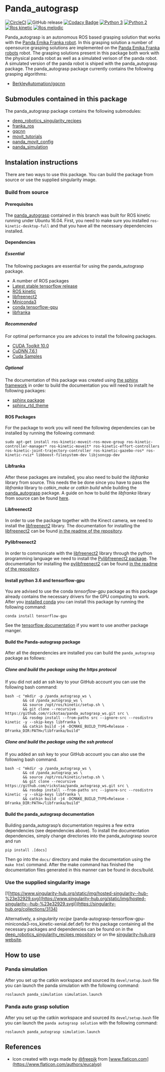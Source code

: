 # Panda_autograsp
[![CircleCI](https://circleci.com/gh/rickstaa/panda_autograsp.svg?style=shield&circle-token=50fa7e4c6c8f8b64ac81a10d2a27fa4d561edc43)](https://circleci.com/gh/rickstaa/panda_autograsp)
![GitHub release](https://img.shields.io/github/release/rickstaa/panda_autograsp.svg)
[![Codacy Badge](https://api.codacy.com/project/badge/Grade/c5ff3ff88a304e28807118cbd85dc09a)](https://www.codacy.com?utm_source=github.com&amp;utm_medium=referral&amp;utm_content=rickstaa/panda_autograsp&amp;utm_campaign=Badge_Grade)
[![Python 3](https://img.shields.io/badge/python%203-3.7%20%7C%203.6%20%7C%203.5-green.svg)](https://www.python.org/)
[![Python 2](https://img.shields.io/badge/python%202-not%20supported-red.svg)](https://www.python.org/)
[![Ros kinetic](https://img.shields.io/badge/ROS%20Kinetic-recommended-brightgreen.svg)](https://wiki.ros.org/kinetic)
[![Ros melodic](https://img.shields.io/badge/ROS%20Melodic-not%20tested-yellow.svg)](https://wiki.ros.org/melodic)

Panda_autograsp is an autonomous ROS based grasping solution that works with the [Panda Emika Franka robot](https://www.franka.de/panda/). In this grasping solution a number of opensource grasping solutions are implemented on the [Panda Emika Franka robots](https://www.franka.de/panda/) robot. The grasping solutions present in this package both work with the physical panda robot as well as a simulated verison of the panda robot. A simulated version of the panda robot is shiped with the panda_autograsp package. The panda_autograsp package currently contains the following grasping algorithms:

-   [BerkleyAutomation/gqcnn](https://github.com/BerkeleyAutomation/gqcnn)

## Submodules contained in this package

The panda_autograsp package contains the following submodules:

-   [deep_robotics_singularity_recipes](https://github.com/rickstaa/deep_robotics_singularity_recipes)
-   [franka_ros](https://github.com/rickstaa/franka_ros)
-   [gqcnn](https://github.com/BerkeleyAutomation/gqcnn)
-   [movit_tutorials](https://github.com/ros-planning/moveit_tutorials)
-   [panda_movit_config](https://github.com/rickstaa/panda_moveit_config)
-   [panda_simulation](https://github.com/rickstaa/panda_simulation)

## Instalation instructions

There are two ways to use this package. You can build the package from source or use the supplied singularity image.

### Build from source

#### Prerequisites

The [panda_autograsp](https://github.com/rickstaa/panda_autograsp) contained in this branch was built for ROS kinetic running under Ubuntu 16.04. First, you need to make sure you installed `ros-kinetic-desktop-full` and that you have all the necessary dependencies installed.

#### Dependencies

##### Essential

The following packages are essential for using the panda_autograsp package.

-   A number of ROS packages
-   [Latest stable tensorflow release](https://www.tensorflow.org)
-   [ROS kinetic](https://wiki.ros.org/kinetic)
-   [libfreenect2](https://github.com/OpenKinect/libfreenect2)
-   [Miniconda3](https://docs.conda.io/en/latest/miniconda.html)
-   [conda tensorflow-gpu](https://anaconda.org/anaconda/tensorflow-gpu)
-   [libfranka](https://github.com/frankaemika/libfranka)

##### Recommended

For optimal performance you are advices to install the following packages.

-   [CUDA Toolkit 10.0](https://developer.nvidia.com/cuda-10.0-download-archive)
-   [CuDNN 7.6.1](https://developer.nvidia.com/cudnn)
-   [Cuda Samples](https://docs.nvidia.com/cuda/cuda-samples/index.html)

##### Optional

The documentation of this package was created using [the sphinx framework](http://www.sphinx-doc.org/en/stable/) in order to build the documentation you will need to installt he following packages:

-   [sphinx package](http://www.sphinx-doc.org/en/stable/)
-   [sphinx_rtd_theme](https://sphinx-rtd-theme.readthedocs.io/en/stable/)

#### ROS Packages

For the package to work you will need the following dependencies can be installed by running the following command:

    sudo apt-get install ros-kinetic-moveit-ros-move-group ros-kinetic-controller-manager* ros-kinetic-moveit* ros-kinetic-effort-controllers ros-kinetic-joint-trajectory-controller ros-kinetic-gazebo-ros* ros-kinetic-rviz* libboost-filesystem-dev libjsoncpp-dev

#### Libfranka

After these packages are installed, you also need to build the _libfranka_ library from source. This needs the be done since you have to pass the _libfranka_ library to _catkin_make_ or _catkin build_ while building the [panda_autograsp](https://github.com/rickstaa/panda_autograsp) package. A guide on how to build the _libfranka_ library from source can be found [here](https://frankaemika.github.io/docs/installation.html#building-from-source).

#### Libfreenect2

In order to use the package together with the Kinect camera, we need to install the [libfreenect2](https://github.com/OpenKinect/libfreenect2.git) library. The documentation for installing the [libfreenect2](https://github.com/OpenKinect/libfreenect2.git) can be found [in the readme of the repository](https://github.com/OpenKinect/libfreenect2).

#### Pylibfreenect2

In order to communicate with the [libfreenect2](https://github.com/OpenKinect/libfreenect2.git) library through the python programming language we need to install the [Pylibfreenect2 package](https://github.com/r9y9/pylibfreenect2). The documentation for installing the [pylibfreenect2](https://github.com/r9y9/pylibfreenect2) can be found [in the readme of the repository](https://github.com/r9y9/pylibfreenect2).

#### Install python 3.6 and tensorflow-gpu

You are advised to use the conda _tensorflow-gpu_ package as this package already contains the necessary drivers for the GPU computing to work. After you [installed conda](https://docs.conda.io/projects/conda/en/latest/user-guide/install/) you can install this package by running the following command:

    conda install tensorflow-gpu

See the [tensorflow documentation](https://www.tensorflow.org/install/) if you want to use another package manger.

#### Build the Panda-autograsp package

After all the dependencies are installed you can build the `panda_autograsp` package as follows:

##### Clone and build the package using the https protocol

If you did not add an ssh key to your GitHub account you can use the following bash command:

    bash -c "mkdir -p /panda_autograsp_ws \
            && cd /panda_autograsp_ws \
            && source /opt/ros/kinetic/setup.sh \
            && git clone --recursive https://github.com/rickstaa/panda_autograsp_ws.git src \
            && rosdep install --from-paths src --ignore-src --rosdistro kinetic -y --skip-keys libfranka \
            && catkin build -j4 -DCMAKE_BUILD_TYPE=Release -DFranka_DIR:PATH=/libfranka/build"

##### Clone and build the package using the ssh protocol

If you added an ssh key to your GitHub account you can also use the following bash command.

    bash -c "mkdir -p /panda_autograsp_ws \
            && cd /panda_autograsp_ws \
            && source /opt/ros/kinetic/setup.sh \
            && git clone --recursive https://github.com/rickstaa/panda_autograsp_ws.git src \
            && rosdep install --from-paths src --ignore-src --rosdistro kinetic -y --skip-keys libfranka \
            && catkin build -j4 -DCMAKE_BUILD_TYPE=Release -DFranka_DIR:PATH=/libfranka/build"

#### Build the panda_autograsp documentation

Building panda_autograsp’s documentation requires a few extra dependencies (see dependencies above). To install the documentation dependencies, simply change directories into the panda_autograsp source and run

`pip install .[docs]`

Then go into the `docs/` directory and make the documentation using the `make html` command. After the make command has finished the documentation files generated in this manner can be found in docs/build.

### Use the supplied singularity image

[![https://www.singularity-hub.org/static/img/hosted-singularity--hub-%23e32929.svg](https://www.singularity-hub.org/static/img/hosted-singularity--hub-%23e32929.svg)](https://singularity-hub.org/collections/3134)

Alternatively, a _singularity recipe_ (panda-autograsp-tensorflow-gpu-miniconda3-ros_kinetic-xenial.def.def) for this package containing all the necessary packages and dependencies can be found on in the [deep_robotics_singularity_recipes repository](https://github.com/rickstaa/deep_robotics_singularity_recipes) or on the [singularity-hub.org website](https://www.singularity-hub.org/collections/3134).

## How to use

### Panda simulation

After you set up the catkin workspace and sourced its `devel/setup.bash` file you can launch the panda simulation with the following command:

    roslaunch panda_simulation simulation.launch

### Panda auto grasp solution

After you set up the catkin workspace and sourced its `devel/setup.bash` file you can launch the `panda autograsp solution` with the following command:

    roslaunch panda_autograsp simulation.launch

## References

-   Icon created with svgs made by [@freepik](https://www.freepik.com/) from [www.flaticon.com](https://www.flaticon.com/authors/eucalyp)
